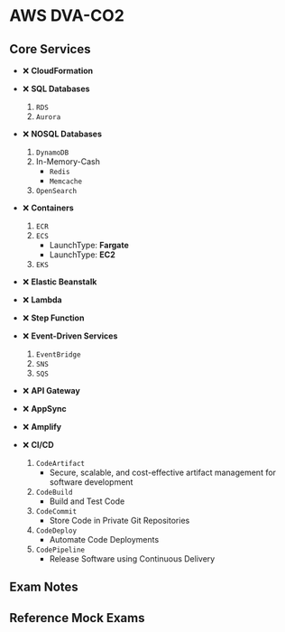 # AWS DVA-CO2

## Core Services

- ❌ **CloudFormation**
- ❌ **SQL Databases**

  1. `RDS`
  2. `Aurora`

- ❌ **NOSQL Databases**

  1. `DynamoDB`
  2. In-Memory-Cash
     - `Redis`
     - `Memcache`
  3. `OpenSearch`

- ❌ **Containers**

  1. `ECR`
  2. `ECS`
     - LaunchType: **Fargate**
     - LaunchType: **EC2**
  3. `EKS`

- ❌ **Elastic Beanstalk**
- ❌ **Lambda**
- ❌ **Step Function**
- ❌ **Event-Driven Services**

  1. `EventBridge`
  2. `SNS`
  3. `SQS`

- ❌ **API Gateway**
- ❌ **AppSync**
- ❌ **Amplify**
- ❌ **CI/CD**

  1. `CodeArtifact`
     - Secure, scalable, and cost-effective artifact management for software development
  2. `CodeBuild`
     - Build and Test Code
  3. `CodeCommit`
     - Store Code in Private Git Repositories
  4. `CodeDeploy`
     - Automate Code Deployments
  5. `CodePipeline`
     - Release Software using Continuous Delivery

## Exam Notes

## Reference Mock Exams
